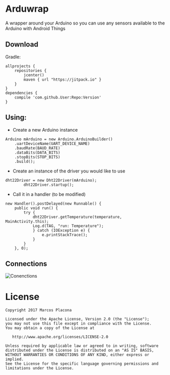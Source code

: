 Arduwrap
========
A wrapper around your Arduino so you can use any sensors available to the Arduino with Android Things

Download
--------

Gradle:
```
allprojects {
    repositories {
        jcenter()
        maven { url "https://jitpack.io" }
    }
}
dependencies {
    compile 'com.github.User:Repo:Version'
}
```
Using:
---------
- Create a new Arduino instance
```
Arduino mArduino = new Arduino.ArduinoBuilder()
    .uartDeviceName(UART_DEVICE_NAME)
    .baudRate(BAUD_RATE)
    .dataBits(DATA_BITS)
    .stopBits(STOP_BITS)
    .build();
```

- Create an instance of the driver you would like to use
```
dht22Driver = new Dht22Driver(mArduino);
        dht22Driver.startup();
```

- Call it in a handler (to be modified)
```
new Handler().postDelayed(new Runnable() {
    public void run() {
        try {
            dht22Driver.getTemperature(temperature, MainActivity.this);
            Log.d(TAG, "run: Temperature");
            } catch (IOException e) {
                e.printStackTrace();
            }
        }
    }, 0);
```

Connections
----------
![Conenctions](https://github.com/mplacona/arduwrap/blob/master/arduwrap.png?raw=true)

License
=======

    Copyright 2017 Marcos Placona

    Licensed under the Apache License, Version 2.0 (the "License");
    you may not use this file except in compliance with the License.
    You may obtain a copy of the License at

       http://www.apache.org/licenses/LICENSE-2.0

    Unless required by applicable law or agreed to in writing, software
    distributed under the License is distributed on an "AS IS" BASIS,
    WITHOUT WARRANTIES OR CONDITIONS OF ANY KIND, either express or implied.
    See the License for the specific language governing permissions and
    limitations under the License.

